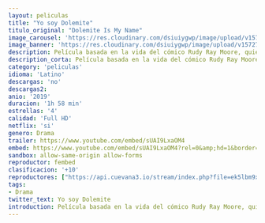 ```yaml
---
layout: peliculas
title: "Yo soy Dolemite"
titulo_original: "Dolemite Is My Name"
image_carousel: 'https://res.cloudinary.com/dsiuiygwp/image/upload/v1572750629/dolomite-min_g0gua4.jpg'
image_banner: 'https://res.cloudinary.com/dsiuiygwp/image/upload/v1572750634/yo-soy-dolemite_1-min_ampcna.jpg'
description: Película basada en la vida del cómico Rudy Ray Moore, quien a menudo incluía en sus monólogos rimas bastante explícitas sobre distintos asuntos sexuales como las prostitutas, los proxenetas y los gigolós. Estas rimas las hacía siempre con ritmo y rapeando, lo que le valió el apodo de “padrino del rap”, por el cual se le conoció hasta el fin de sus días. Moore llegó a lo más alto en los años 70, cuando sus grabaciones poco conocidas empezaron a hacerse populares entre la comunidad negra. El rapero aprovechó esos beneficios para hacer una película de gran éxito llamada Dolemite, centrada en un proxeneta con un harén de prostitutas expertas en el arte del kung-fu.
description_corta: Película basada en la vida del cómico Rudy Ray Moore, quien a menudo incluía en sus monólogos rimas bastante explícitas sobre distintos asuntos sexuales como las prostitutas, los proxenetas y los gigolós. Estas rimas las hacía siempre con ritmo y rapeando, lo que
category: 'peliculas'
idioma: 'Latino'
descargas: 'no'
descargas2:
anio: '2019'
duracion: '1h 58 min'
estrellas: '4'
calidad: 'Full HD'
netflix: 'si'
genero: Drama
trailer: https://www.youtube.com/embed/sUAI9LxaOM4
embed: https://www.youtube.com/embed/sUAI9LxaOM4?rel=0&amp;hd=1&border=0&wmode=opaque&enablejsapi=1&modestbranding=1&controls=1&showinfo=1
sandbox: allow-same-origin allow-forms
reproductor: fembed
clasificacion: '+10'
reproductores: ["https://api.cuevana3.io/stream/index.php?file=ek5lbm9xYWNrS0xYMTZLa2xNbkdvY3ZTb3BtZng4TGp6ZFpobGFMUGtOVFYySmlocU5XTzJkRE1tcHFuajVPb2w1eGphMkhEMGVQWDA2S21ZY1hRNEpQWHAycG9sSmVybTVXU2ZuUzJ3THVva2FDaVp3PT0","https://upstream.to/embed-vfa5c1tnqpjh.html","https://www.ilovefembed.best/v/435g2hzpqme7dz2","https://upstream.to/embed-aeulvt8dff0z.html","https://gdriveplayer.co/embed2.php?link=6RRcZYE2krkb0U%252BRwiB06AEoAM%252Bv2PGOl7DsbUBBB9VIMs3Bsnja%252BjUv2vqxYmI61C%252Fpy8kAVkAmoqS4EzqUiqA8M7AAZV2uzFnqca0fLUdcXIEvvKhGewUy5a0tTIpQ3kPzJG9SGUmtabaXh%252BRuv4EQu%252BXJjI3xztzIUy7SV0TIa91pJnh%252Fq%252FGaO7m1TZHGc%253D"]
tags:
- Drama
twitter_text: Yo soy Dolemite
introduction: Película basada en la vida del cómico Rudy Ray Moore, quien a menudo incluía en sus monólogos rimas bastante explícitas sobre distintos asuntos sexuales como las prostitutas, los proxenetas y los gigolós. Estas rimas las hacía siempre con ritmo y rapeando, lo que
---
```













